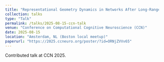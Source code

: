 ```yaml
---
title: "Representational Geometry Dynamics in Networks After Long-Range Modulatory Feedback"
collection: talks
type: "Talk"
permalink: /talks/2025-08-15-ccn-talk
venue: "Conference on Computational Cognitive Neuroscience (CCN)"
date: 2025-08-15
location: "Amsterdam, NL (Boston local meetup)"
paperurl: "https://2025.ccneuro.org/poster/?id=ORNjZVVv65"
---
```


Contributed talk at CCN 2025.



